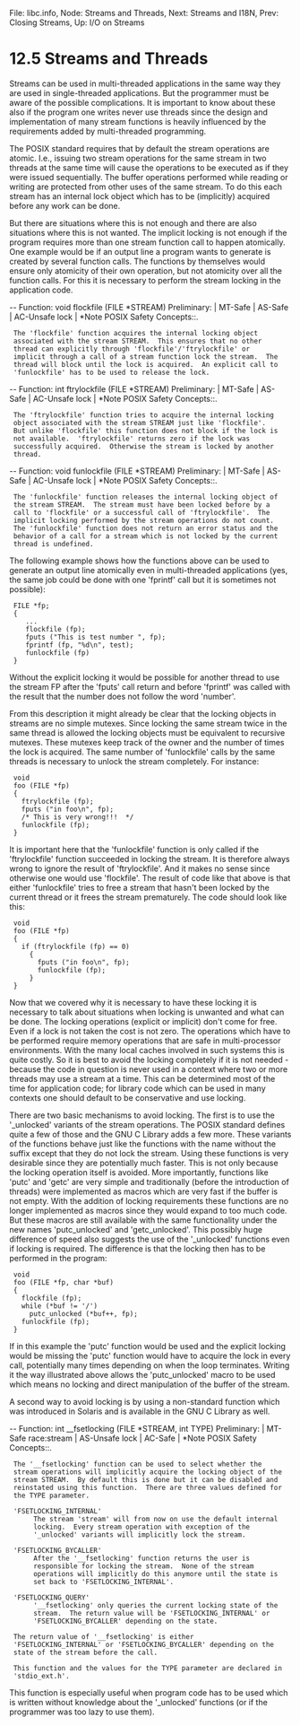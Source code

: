 File: libc.info,  Node: Streams and Threads,  Next: Streams and I18N,  Prev: Closing Streams,  Up: I/O on Streams

12.5 Streams and Threads
========================

Streams can be used in multi-threaded applications in the same way they
are used in single-threaded applications.  But the programmer must be
aware of the possible complications.  It is important to know about
these also if the program one writes never use threads since the design
and implementation of many stream functions is heavily influenced by the
requirements added by multi-threaded programming.

   The POSIX standard requires that by default the stream operations are
atomic.  I.e., issuing two stream operations for the same stream in two
threads at the same time will cause the operations to be executed as if
they were issued sequentially.  The buffer operations performed while
reading or writing are protected from other uses of the same stream.  To
do this each stream has an internal lock object which has to be
(implicitly) acquired before any work can be done.

   But there are situations where this is not enough and there are also
situations where this is not wanted.  The implicit locking is not enough
if the program requires more than one stream function call to happen
atomically.  One example would be if an output line a program wants to
generate is created by several function calls.  The functions by
themselves would ensure only atomicity of their own operation, but not
atomicity over all the function calls.  For this it is necessary to
perform the stream locking in the application code.

 -- Function: void flockfile (FILE *STREAM)
     Preliminary: | MT-Safe | AS-Safe | AC-Unsafe lock | *Note POSIX
     Safety Concepts::.

     The 'flockfile' function acquires the internal locking object
     associated with the stream STREAM.  This ensures that no other
     thread can explicitly through 'flockfile'/'ftrylockfile' or
     implicit through a call of a stream function lock the stream.  The
     thread will block until the lock is acquired.  An explicit call to
     'funlockfile' has to be used to release the lock.

 -- Function: int ftrylockfile (FILE *STREAM)
     Preliminary: | MT-Safe | AS-Safe | AC-Unsafe lock | *Note POSIX
     Safety Concepts::.

     The 'ftrylockfile' function tries to acquire the internal locking
     object associated with the stream STREAM just like 'flockfile'.
     But unlike 'flockfile' this function does not block if the lock is
     not available.  'ftrylockfile' returns zero if the lock was
     successfully acquired.  Otherwise the stream is locked by another
     thread.

 -- Function: void funlockfile (FILE *STREAM)
     Preliminary: | MT-Safe | AS-Safe | AC-Unsafe lock | *Note POSIX
     Safety Concepts::.

     The 'funlockfile' function releases the internal locking object of
     the stream STREAM.  The stream must have been locked before by a
     call to 'flockfile' or a successful call of 'ftrylockfile'.  The
     implicit locking performed by the stream operations do not count.
     The 'funlockfile' function does not return an error status and the
     behavior of a call for a stream which is not locked by the current
     thread is undefined.

   The following example shows how the functions above can be used to
generate an output line atomically even in multi-threaded applications
(yes, the same job could be done with one 'fprintf' call but it is
sometimes not possible):

     FILE *fp;
     {
        ...
        flockfile (fp);
        fputs ("This is test number ", fp);
        fprintf (fp, "%d\n", test);
        funlockfile (fp)
     }

   Without the explicit locking it would be possible for another thread
to use the stream FP after the 'fputs' call return and before 'fprintf'
was called with the result that the number does not follow the word
'number'.

   From this description it might already be clear that the locking
objects in streams are no simple mutexes.  Since locking the same stream
twice in the same thread is allowed the locking objects must be
equivalent to recursive mutexes.  These mutexes keep track of the owner
and the number of times the lock is acquired.  The same number of
'funlockfile' calls by the same threads is necessary to unlock the
stream completely.  For instance:

     void
     foo (FILE *fp)
     {
       ftrylockfile (fp);
       fputs ("in foo\n", fp);
       /* This is very wrong!!!  */
       funlockfile (fp);
     }

   It is important here that the 'funlockfile' function is only called
if the 'ftrylockfile' function succeeded in locking the stream.  It is
therefore always wrong to ignore the result of 'ftrylockfile'.  And it
makes no sense since otherwise one would use 'flockfile'.  The result of
code like that above is that either 'funlockfile' tries to free a stream
that hasn't been locked by the current thread or it frees the stream
prematurely.  The code should look like this:

     void
     foo (FILE *fp)
     {
       if (ftrylockfile (fp) == 0)
         {
           fputs ("in foo\n", fp);
           funlockfile (fp);
         }
     }

   Now that we covered why it is necessary to have these locking it is
necessary to talk about situations when locking is unwanted and what can
be done.  The locking operations (explicit or implicit) don't come for
free.  Even if a lock is not taken the cost is not zero.  The operations
which have to be performed require memory operations that are safe in
multi-processor environments.  With the many local caches involved in
such systems this is quite costly.  So it is best to avoid the locking
completely if it is not needed - because the code in question is never
used in a context where two or more threads may use a stream at a time.
This can be determined most of the time for application code; for
library code which can be used in many contexts one should default to be
conservative and use locking.

   There are two basic mechanisms to avoid locking.  The first is to use
the '_unlocked' variants of the stream operations.  The POSIX standard
defines quite a few of those and the GNU C Library adds a few more.
These variants of the functions behave just like the functions with the
name without the suffix except that they do not lock the stream.  Using
these functions is very desirable since they are potentially much
faster.  This is not only because the locking operation itself is
avoided.  More importantly, functions like 'putc' and 'getc' are very
simple and traditionally (before the introduction of threads) were
implemented as macros which are very fast if the buffer is not empty.
With the addition of locking requirements these functions are no longer
implemented as macros since they would expand to too much code.  But
these macros are still available with the same functionality under the
new names 'putc_unlocked' and 'getc_unlocked'.  This possibly huge
difference of speed also suggests the use of the '_unlocked' functions
even if locking is required.  The difference is that the locking then
has to be performed in the program:

     void
     foo (FILE *fp, char *buf)
     {
       flockfile (fp);
       while (*buf != '/')
         putc_unlocked (*buf++, fp);
       funlockfile (fp);
     }

   If in this example the 'putc' function would be used and the explicit
locking would be missing the 'putc' function would have to acquire the
lock in every call, potentially many times depending on when the loop
terminates.  Writing it the way illustrated above allows the
'putc_unlocked' macro to be used which means no locking and direct
manipulation of the buffer of the stream.

   A second way to avoid locking is by using a non-standard function
which was introduced in Solaris and is available in the GNU C Library as
well.

 -- Function: int __fsetlocking (FILE *STREAM, int TYPE)
     Preliminary: | MT-Safe race:stream | AS-Unsafe lock | AC-Safe |
     *Note POSIX Safety Concepts::.

     The '__fsetlocking' function can be used to select whether the
     stream operations will implicitly acquire the locking object of the
     stream STREAM.  By default this is done but it can be disabled and
     reinstated using this function.  There are three values defined for
     the TYPE parameter.

     'FSETLOCKING_INTERNAL'
          The stream 'stream' will from now on use the default internal
          locking.  Every stream operation with exception of the
          '_unlocked' variants will implicitly lock the stream.

     'FSETLOCKING_BYCALLER'
          After the '__fsetlocking' function returns the user is
          responsible for locking the stream.  None of the stream
          operations will implicitly do this anymore until the state is
          set back to 'FSETLOCKING_INTERNAL'.

     'FSETLOCKING_QUERY'
          '__fsetlocking' only queries the current locking state of the
          stream.  The return value will be 'FSETLOCKING_INTERNAL' or
          'FSETLOCKING_BYCALLER' depending on the state.

     The return value of '__fsetlocking' is either
     'FSETLOCKING_INTERNAL' or 'FSETLOCKING_BYCALLER' depending on the
     state of the stream before the call.

     This function and the values for the TYPE parameter are declared in
     'stdio_ext.h'.

   This function is especially useful when program code has to be used
which is written without knowledge about the '_unlocked' functions (or
if the programmer was too lazy to use them).

